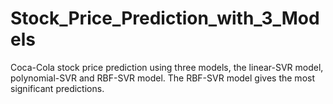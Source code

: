 # Stock_Price_Prediction_with_3_Models
Coca-Cola stock price prediction using three models, the linear-SVR model, polynomial-SVR and RBF-SVR model. The RBF-SVR model gives the most significant predictions. 
